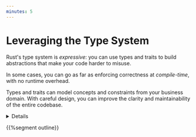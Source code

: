 ```yaml
---
minutes: 5
---
```


# Leveraging the Type System

Rust's type system is _expressive_: you can use types and traits to build
abstractions that make your code harder to misuse.

In some cases, you can go as far as enforcing correctness at _compile-time_,
with no runtime overhead.

Types and traits can model concepts and constraints from your business domain.
With careful design, you can improve the clarity and maintainability of the
entire codebase.

<details>

Additional items speaker may mention:

- Rust's type system borrows a lot of ideas from functional programming
  languages.\
  For example, Rust's enums are known as "algebraic data types" in languages
  like Haskell and OCaml. You can take inspiration from learning material geared
  towards functional languages when looking for guidance on how to design with
  types. ["Domain Modeling Made Functional"][1] is a great resource on the
  topic, with examples written in F#.

- Despite Rust's functional roots, functional design patterns don't translate
  as-is to Rust. For instance, extensive use of higher-order functions and
  higher-kinded types can result in code that is harder to read and maintain.
  Design patterns in Rust must take into account (and leverage!) the granular
  control over mutability that comes with its borrow checker.

- The same caution should be applied to object-oriented design patterns. Rust
  doesn't support inheritance, and object decomposition should take into account
  the constraints introduced by the borrow checker.

- Mention that type-level programming can be often used to create "zero-cost
  abstractions", although the label can be misleading: the impact on compile
  times and code complexity may be significant.

</details>

{{%segment outline}}

[1]: https://pragprog.com/titles/swdddf/domain-modeling-made-functional/
